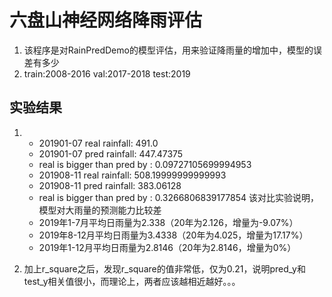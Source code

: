 # 六盘山神经网络降雨评估
1. 该程序是对RainPredDemo的模型评估，用来验证降雨量的增加中，模型的误差有多少
2. train:2008-2016  val:2017-2018  test:2019
 
## 实验结果
1. * 201901-07 real rainfall:  491.0
   * 201901-07 pred rainfall:  447.47375
   * real is bigger than pred by : 0.09727105699994953 
   * 201908-11 real rainfall:  508.19999999999993
   * 201908-11 pred rainfall:  383.06128
   * real is bigger than pred by : 0.3266806839177854
    该对比实验说明，模型对大雨量的预测能力比较差
   * 2019年1-7月平均日雨量为2.338（20年为2.126，增量为-9.07%）
   * 2019年8-12月平均日雨量为3.4338（20年为4.025，增量为17.17%）
   * 2019年1-12月平均日雨量为2.8146（20年为2.8146，增量为0%）

2. 加上r_square之后，发现r_square的值非常低，仅为0.21，说明pred_y和test_y相关值很小，而理论上，两者应该越相近越好。。。